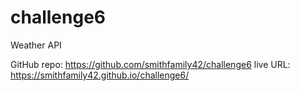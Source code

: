 # challenge6
Weather API

GitHub repo: https://github.com/smithfamily42/challenge6
live URL: https://smithfamily42.github.io/challenge6/



